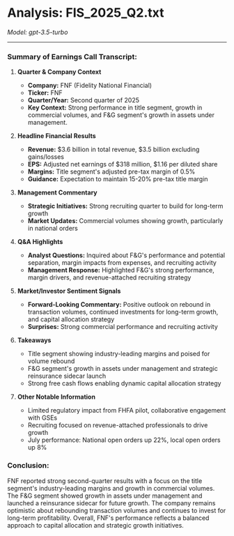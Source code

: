 # Analysis: FIS_2025_Q2.txt

*Model: gpt-3.5-turbo*

---

### Summary of Earnings Call Transcript:

1. **Quarter & Company Context**
   - **Company:** FNF (Fidelity National Financial)
   - **Ticker:** FNF
   - **Quarter/Year:** Second quarter of 2025
   - **Key Context:** Strong performance in title segment, growth in commercial volumes, and F&G segment's growth in assets under management.

2. **Headline Financial Results**
   - **Revenue:** $3.6 billion in total revenue, $3.5 billion excluding gains/losses
   - **EPS:** Adjusted net earnings of $318 million, $1.16 per diluted share
   - **Margins:** Title segment's adjusted pre-tax margin of 0.5%
   - **Guidance:** Expectation to maintain 15-20% pre-tax title margin

3. **Management Commentary**
   - **Strategic Initiatives:** Strong recruiting quarter to build for long-term growth
   - **Market Updates:** Commercial volumes showing growth, particularly in national orders

4. **Q&A Highlights**
   - **Analyst Questions:** Inquired about F&G's performance and potential separation, margin impacts from expenses, and recruiting activity
   - **Management Response:** Highlighted F&G's strong performance, margin drivers, and revenue-attached recruiting strategy

5. **Market/Investor Sentiment Signals**
   - **Forward-Looking Commentary:** Positive outlook on rebound in transaction volumes, continued investments for long-term growth, and capital allocation strategy
   - **Surprises:** Strong commercial performance and recruiting activity

6. **Takeaways**
   - Title segment showing industry-leading margins and poised for volume rebound
   - F&G segment's growth in assets under management and strategic reinsurance sidecar launch
   - Strong free cash flows enabling dynamic capital allocation strategy

7. **Other Notable Information**
   - Limited regulatory impact from FHFA pilot, collaborative engagement with GSEs
   - Recruiting focused on revenue-attached professionals to drive growth
   - July performance: National open orders up 22%, local open orders up 8%

### Conclusion:
FNF reported strong second-quarter results with a focus on the title segment's industry-leading margins and growth in commercial volumes. The F&G segment showed growth in assets under management and launched a reinsurance sidecar for future growth. The company remains optimistic about rebounding transaction volumes and continues to invest for long-term profitability. Overall, FNF's performance reflects a balanced approach to capital allocation and strategic growth initiatives.